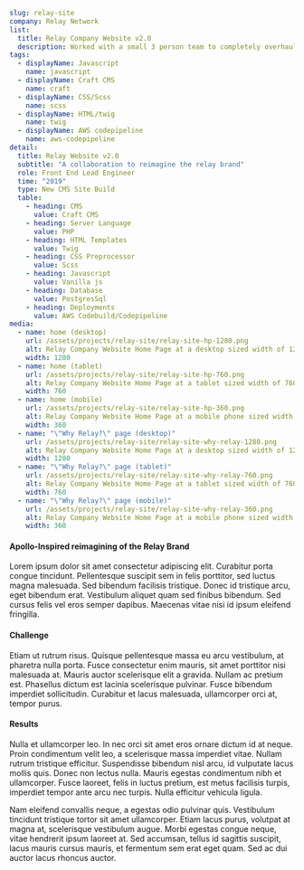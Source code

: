 ```yml
slug: relay-site
company: Relay Network
list:
  title: Relay Company Website v2.0
  description: Worked with a small 3 person team to completely overhaul Relay's old company site.  We gave it a fresh and beautiful new design, new branding, and made it far easier for marketing to develop content for it going forward.
tags:
  - displayName: Javascript
    name: javascript
  - displayName: Craft CMS
    name: craft
  - displayName: CSS/Scss
    name: scss
  - displayName: HTML/twig
    name: twig
  - displayName: AWS codepipeline
    name: aws-codepipeline
detail:
  title: Relay Website v2.0
  subtitle: "A collaboration to reimagine the relay brand"
  role: Front End Lead Engineer
  time: "2019"
  type: New CMS Site Build
  table:
    - heading: CMS
      value: Craft CMS
    - heading: Server Language
      value: PHP
    - heading: HTML Templates
      value: Twig
    - heading: CSS Preprocessor
      value: Scss
    - heading: Javascript
      value: Vanilla js
    - heading: Database
      value: PostgresSql
    - heading: Deployments
      value: AWS Codebuild/Codepipeline
media:
  - name: home (desktop)
    url: /assets/projects/relay-site/relay-site-hp-1280.png
    alt: Relay Company Website Home Page at a desktop sized width of 1280px, displaying the following
    width: 1280
  - name: home (tablet)
    url: /assets/projects/relay-site/relay-site-hp-760.png
    alt: Relay Company Website Home Page at a tablet sized width of 760px, displaying the following
    width: 760
  - name: home (mobile)
    url: /assets/projects/relay-site/relay-site-hp-360.png
    alt: Relay Company Website Home Page at a mobile phone sized width of 360px, displaying the following
    width: 360
  - name: "\"Why Relay?\" page (desktop)"
    url: /assets/projects/relay-site/relay-site-why-relay-1280.png
    alt: Relay Company Website Home Page at a desktop sized width of 1280px, displaying the following
    width: 1280
  - name: "\"Why Relay?\" page (tablet)"
    url: /assets/projects/relay-site/relay-site-why-relay-760.png
    alt: Relay Company Website Home Page at a tablet sized width of 760px, displaying the following
    width: 760
  - name: "\"Why Relay?\" page (mobile)"
    url: /assets/projects/relay-site/relay-site-why-relay-360.png
    alt: Relay Company Website Home Page at a mobile phone sized width of 360px, displaying the following
    width: 360
```

#### Apollo-Inspired reimagining of the Relay Brand

Lorem ipsum dolor sit amet consectetur adipiscing elit. Curabitur porta congue tincidunt. Pellentesque suscipit sem in felis porttitor, sed luctus magna malesuada. Sed bibendum facilisis tristique. Donec id tristique arcu, eget bibendum erat. Vestibulum aliquet quam sed finibus bibendum. Sed cursus felis vel eros semper dapibus. Maecenas vitae nisi id ipsum eleifend fringilla.

<SLIDER>

#### Challenge

Etiam ut rutrum risus. Quisque pellentesque massa eu arcu vestibulum, at pharetra nulla porta. Fusce consectetur enim mauris, sit amet porttitor nisi malesuada at. Mauris auctor scelerisque elit a gravida. Nullam ac pretium est. Phasellus dictum est lacinia scelerisque pulvinar. Fusce bibendum imperdiet sollicitudin. Curabitur et lacus malesuada, ullamcorper orci at, tempor purus.

#### Results

Nulla et ullamcorper leo. In nec orci sit amet eros ornare dictum id at neque. Proin condimentum velit leo, a scelerisque massa imperdiet vitae. Nullam rutrum tristique efficitur. Suspendisse bibendum nisl arcu, id vulputate lacus mollis quis. Donec non lectus nulla. Mauris egestas condimentum nibh et ullamcorper. Fusce laoreet, felis in luctus pretium, est metus facilisis turpis, imperdiet tempor ante arcu nec turpis. Nulla efficitur vehicula ligula.

Nam eleifend convallis neque, a egestas odio pulvinar quis. Vestibulum tincidunt tristique tortor sit amet ullamcorper. Etiam lacus purus, volutpat at magna at, scelerisque vestibulum augue. Morbi egestas congue neque, vitae hendrerit ipsum laoreet at. Sed accumsan, tellus id sagittis suscipit, lacus mauris cursus mauris, et fermentum sem erat eget quam. Sed ac dui auctor lacus rhoncus auctor.
